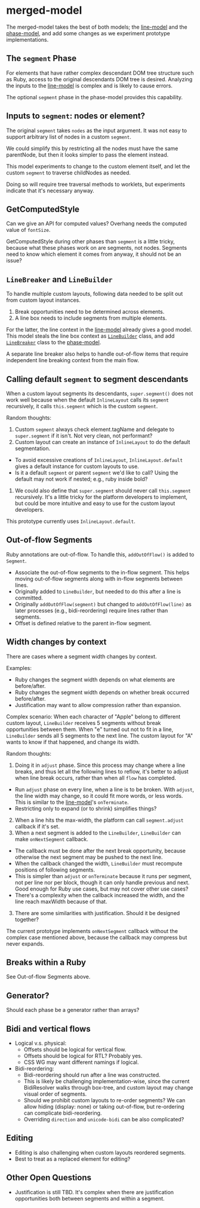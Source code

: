 # merged-model

The merged-model takes the best of both models;
the [line-model][] and the [phase-model][],
and add some changes
as we experiment prototype implementations.

## The `segment` Phase

For elements that have rather complex descendant DOM tree structure such as Ruby,
access to the original descendants DOM tree is desired.
Analyzing the inputs to the [line-model][] is complex
and is likely to cause errors.

The optional `segment` phase in the phase-model provides this capability.

## Inputs to `segment`: nodes or element?

The original `segment` takes `nodes` as the input argument.
It was not easy to support arbitrary list of nodes
in a custom `segment`.

We could simplify this
by restricting all the nodes must have the same parentNode,
but then it looks simpler to pass the element instead.

This model experiments to change to the custom element itself,
and let the custom `segment` to traverse childNodes as needed.

Doing so will require tree traversal methods to worklets,
but experiments indicate that it's necessary anyway.

## GetComputedStyle

Can we give an API for computed values?
Overhang needs the computed value of `fontSize`.

GetComputedStyle during other phases than `segment` is a little tricky,
because what these phases work on are segments, not nodes.
Segments need to know which element it comes from anyway,
it should not be an issue?

## `LineBreaker` and `LineBuilder`

To handle multiple custom layouts,
following data needed to be split out
from custom layout instances.

1. Break opportunities need to be determined across elements.
2. A line box needs to include segments from multiple elements.

For the latter, the line context in the [line-model][]
already gives a good model.
This model steals the line box context as
[`LineBuilder`](line-builder.js) class,
and add [`LineBreaker`](line-breaker.js) class
to the [phase-model][].

A separate line breaker also helps to handle out-of-flow items
that require independent line breaking context from the main flow.

## Calling default `segment` to segment descendants

When a custom layout segments its descendants,
`super.segment()` does not work well because
when the default `InlineLayout` calls its `segment` recursively,
it calls `this.segment` which is the custom `segment`.

Random thoughts:

1. Custom `segment` always check element.tagName and
delegate to `super.segment` if it isn't.
Not very clean, not performant?
1. Custom layout can create an instance of `InlineLayout`
to do the default segmentation.
  * To avoid excessive creations of `InlineLayout`,
`InlineLayout.default` gives a default instance
for custom layouts to use.
  * Is it a default `segment` or parent `segment` we'd like to call?
Using the default may not work if nested;
e.g., ruby inside bold?
1. We could also define that `super.segment` should never
call `this.segment` recursively.
It's a little tricky for the platform developers to implement,
but could be more intuitive and easy to use for
the custom layout developers.

This prototype currently uses `InlineLayout.default`.

## Out-of-flow Segments

Ruby annotations are out-of-flow.
To handle this, `addOutOfFlow()` is added to `Segment`.

* Associate the out-of-flow segments to the in-flow segment.
This helps moving out-of-flow segments along with in-flow segments between lines.
* Originally added to `LineBuilder`, but needed to do this after a line is committed.
* Originally `addOutOfFlow(segment)`
but changed to `addOutOfFlow(line)`
as later processes (e.g., bidi-reordering) require lines rather than segments.
* Offset is defined relative to the parent in-flow segment.

## Width changes by context

There are cases where a segment width changes by context.

Examples:

* Ruby changes the segment width depends on what
elements are before/after.
* Ruby changes the segment width depends on whether
break occurred before/after.
* Justification may want to allow compression
rather than expansion.

Complex scenario:
When each character of "Apple" belong to different
custom layout,
`LineBuilder` receives 5 segments
without break opportunities between them.
When "e" turned out not to fit in a line,
`LineBuilder` sends all 5 segments to the next line.
The custom layout for "A" wants to know
if that happened, and change its width.

Random thoughts:

1. Doing it in `adjust` phase.
Since this process may change where a line breaks,
and thus let all the following lines to reflow,
it's better to adjust when line break occurs,
rather than when all `flow` has completed.
  * Run `adjust` phase on every line,
when a line is to be broken.
With `adjust`, the line width may change,
so it could fit more words, or less words.
This is similar to the [line-model][]'s `onTerminate`.
  * Restricting only to expand (or to shrink) simplifies things?
2. When a line hits the max-width,
the platform can call `segment.adjust` callback if it's set.
1. When a next segment is added to the `LineBuilder`,
`LineBuilder` can make `onNextSegment` callback.
  * The callback must be done after the next break opportunity,
because otherwise the next segment may be pushed to the next line.
  * When the callback changed the width,
`LineBuilder` must recompute positions of following segments.
  * This is simpler than `adjust` or `onTerminate`
because it runs per segment, not per line nor per block,
though it can only handle previous and next.
Good enough for Ruby use cases, but may not cover other use cases?
  * There's a complexity when the callback increased the width,
and the line reach maxWidth because of that.
3. There are some similarities with justification.
Should it be designed together?

The current prototype implements `onNextSegment` callback
without the complex case mentioned above,
because the callback may compress but never expands.

## Breaks within a Ruby

See Out-of-flow Segments above.

## Generator?

Should each phase be a generator rather than arrays?

## Bidi and vertical flows

* Logical v.s. physical:
  * Offsets should be logical for vertical flow.
  * Offsets should be logical for RTL? Probably yes.
  * CSS WG may want different namings if logical.
* Bidi-reordering:
  * Bidi-reordering should run after a line was constructed.
  * This is likely be challenging implementation-wise,
since the current BidiResolver walks through box-tree,
and custom layout may change visual order of segments.
  * Should we prohibit custom layouts to re-order segments?
We can allow hiding (display: none) or
taking out-of-flow,
but re-ordering can complicate bidi-reordering.
  * Overriding `direction` and `unicode-bidi` can be also complicated?

## Editing

* Editing is also challenging when custom layouts reordered segments.
* Best to treat as a replaced element for editing?

## Other Open Questions

* Justification is still TBD.
  It's complex when there are justification opportunities
  both between segments and within a segment.

[line-model]: ../line-model/
[phase-model]: ../segment-measure-flow-adjust/
